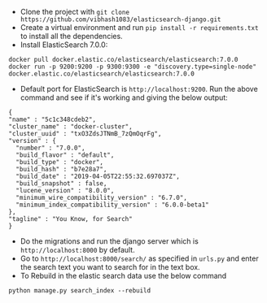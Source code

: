   * Clone the project with ```git clone https://github.com/vibhash1083/elasticsearch-django.git```
  * Create a virtual environment and run ```pip install -r requirements.txt``` to install all the dependencies.
  * Install ElasticSearch 7.0.0:
```
docker pull docker.elastic.co/elasticsearch/elasticsearch:7.0.0
docker run -p 9200:9200 -p 9300:9300 -e "discovery.type=single-node" docker.elastic.co/elasticsearch/elasticsearch:7.0.0
```
  * Default port for ElasticSearch is ```http://localhost:9200```. Run the above command and see if it's working and giving the below output:
  ```
  {
  "name" : "5c1c348cdeb2",
  "cluster_name" : "docker-cluster",
  "cluster_uuid" : "txO3ZdsJTNmB_7zQmOqrFg",
  "version" : {
    "number" : "7.0.0",
    "build_flavor" : "default",
    "build_type" : "docker",
    "build_hash" : "b7e28a7",
    "build_date" : "2019-04-05T22:55:32.697037Z",
    "build_snapshot" : false,
    "lucene_version" : "8.0.0",
    "minimum_wire_compatibility_version" : "6.7.0",
    "minimum_index_compatibility_version" : "6.0.0-beta1"
  },
  "tagline" : "You Know, for Search"
}
  ```
  * Do the migrations and run the django server which is ```http://localhost:8000``` by default.
  * Go to ```http://localhost:8000/search/``` as specified in ```urls.py``` and enter the search text you want to search for in the text box.
  * To Rebuild in the elastic search data use the below command
```
python manage.py search_index --rebuild
```
